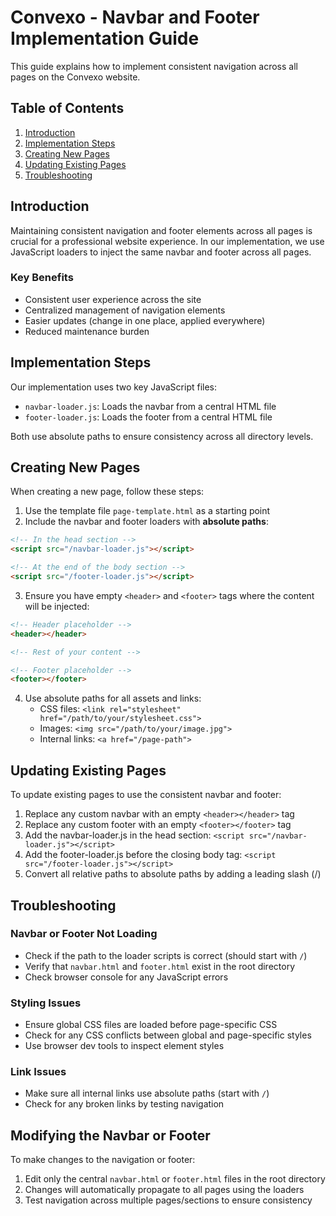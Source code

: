 # Convexo - Navbar and Footer Implementation Guide

This guide explains how to implement consistent navigation across all pages on the Convexo website.

## Table of Contents
1. [Introduction](#introduction)
2. [Implementation Steps](#implementation-steps)
3. [Creating New Pages](#creating-new-pages)
4. [Updating Existing Pages](#updating-existing-pages)
5. [Troubleshooting](#troubleshooting)

## Introduction

Maintaining consistent navigation and footer elements across all pages is crucial for a professional website experience. In our implementation, we use JavaScript loaders to inject the same navbar and footer across all pages.

### Key Benefits
- Consistent user experience across the site
- Centralized management of navigation elements
- Easier updates (change in one place, applied everywhere)
- Reduced maintenance burden

## Implementation Steps

Our implementation uses two key JavaScript files:
- `navbar-loader.js`: Loads the navbar from a central HTML file
- `footer-loader.js`: Loads the footer from a central HTML file

Both use absolute paths to ensure consistency across all directory levels.

## Creating New Pages

When creating a new page, follow these steps:

1. Use the template file `page-template.html` as a starting point
2. Include the navbar and footer loaders with **absolute paths**:

```html
<!-- In the head section -->
<script src="/navbar-loader.js"></script>

<!-- At the end of the body section -->
<script src="/footer-loader.js"></script>
```

3. Ensure you have empty `<header>` and `<footer>` tags where the content will be injected:

```html
<!-- Header placeholder -->
<header></header>

<!-- Rest of your content -->

<!-- Footer placeholder -->
<footer></footer>
```

4. Use absolute paths for all assets and links:
   - CSS files: `<link rel="stylesheet" href="/path/to/your/stylesheet.css">`
   - Images: `<img src="/path/to/your/image.jpg">`
   - Internal links: `<a href="/page-path">`

## Updating Existing Pages

To update existing pages to use the consistent navbar and footer:

1. Replace any custom navbar with an empty `<header></header>` tag
2. Replace any custom footer with an empty `<footer></footer>` tag
3. Add the navbar-loader.js in the head section: `<script src="/navbar-loader.js"></script>`
4. Add the footer-loader.js before the closing body tag: `<script src="/footer-loader.js"></script>`
5. Convert all relative paths to absolute paths by adding a leading slash (/)

## Troubleshooting

### Navbar or Footer Not Loading
- Check if the path to the loader scripts is correct (should start with `/`)
- Verify that `navbar.html` and `footer.html` exist in the root directory
- Check browser console for any JavaScript errors

### Styling Issues
- Ensure global CSS files are loaded before page-specific CSS
- Check for any CSS conflicts between global and page-specific styles
- Use browser dev tools to inspect element styles

### Link Issues
- Make sure all internal links use absolute paths (start with `/`)
- Check for any broken links by testing navigation

## Modifying the Navbar or Footer

To make changes to the navigation or footer:

1. Edit only the central `navbar.html` or `footer.html` files in the root directory
2. Changes will automatically propagate to all pages using the loaders
3. Test navigation across multiple pages/sections to ensure consistency 